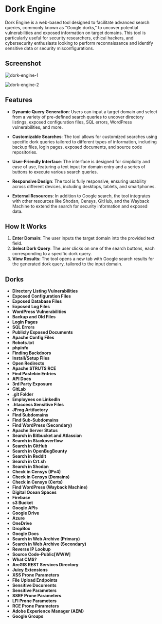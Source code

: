 # Dork Engine

Dork Engine is a web-based tool designed to facilitate advanced search queries, commonly known as "Google dorks," to uncover potential vulnerabilities and exposed information on target domains. This tool is particularly useful for security researchers, ethical hackers, and cybersecurity enthusiasts looking to perform reconnaissance and identify sensitive data or security misconfigurations.

## Screenshot

![dork-engine-1](https://github.com/user-attachments/assets/b11f0fb6-a365-49dc-8444-eb78850f8c4f)

![dork-engine-2](https://github.com/user-attachments/assets/e8f0d8f0-c13e-4c27-805c-70ff90b00a82)


## Features

- **Dynamic Query Generation**: Users can input a target domain and select from a variety of pre-defined search queries to uncover directory listings, exposed configuration files, SQL errors, WordPress vulnerabilities, and more.

- **Customizable Searches**: The tool allows for customized searches using specific dork queries tailored to different types of information, including backup files, login pages, exposed documents, and source code repositories.

- **User-Friendly Interface**: The interface is designed for simplicity and ease of use, featuring a text input for domain entry and a series of buttons to execute various search queries.

- **Responsive Design**: The tool is fully responsive, ensuring usability across different devices, including desktops, tablets, and smartphones.

- **External Resources**: In addition to Google search, the tool integrates with other resources like Shodan, Censys, GitHub, and the Wayback Machine to extend the search for security information and exposed data.

## How It Works

1. **Enter Domain**: The user inputs the target domain into the provided text field.
2. **Select Dork Query**: The user clicks on one of the search buttons, each corresponding to a specific dork query.
3. **View Results**: The tool opens a new tab with Google search results for the generated dork query, tailored to the input domain.

## Dorks

- **Directory Listing Vulnerabilities**
- **Exposed Configuration Files**
- **Exposed Database Files**
- **Exposed Log Files**
- **WordPress Vulnerabilities**
- **Backup and Old Files**
- **Login Pages**
- **SQL Errors**
- **Publicly Exposed Documents**
- **Apache Config Files**
- **Robots.txt**
- **phpinfo**
- **Finding Backdoors**
- **Install/Setup Files**
- **Open Redirects**
- **Apache STRUTS RCE**
- **Find Pastebin Entries**
- **API Docs**
- **3rd Party Exposure**
- **GitLab**
- **.git Folder**
- **Employees on LinkedIn**
- **.htaccess Sensitive Files**
- **JFrog Artifactory**
- **Find Subdomains**
- **Find Sub-Subdomains**
- **Find WordPress (Secondary)**
- **Apache Server Status**
- **Search in Bitbucket and Atlassian**
- **Search in Stackoverflow**
- **Search in GitHub**
- **Search in OpenBugBounty**
- **Search in Reddit**
- **Search in Crt.sh**
- **Search in Shodan**
- **Check in Censys (IPv4)**
- **Check in Censys (Domains)**
- **Check in Censys (Certs)**
- **Find WordPress (Wayback Machine)**
- **Digital Ocean Spaces**
- **Firebase**
- **s3 Bucket**
- **Google APIs**
- **Google Drive**
- **Azure**
- **OneDrive**
- **DropBox**
- **Google Docs**
- **Search in Web Archive (Primary)**
- **Search in Web Archive (Secondary)**
- **Reverse IP Lookup**
- **Source Code-Public[WWW]**
- **What CMS?**
- **ArcGIS REST Services Directory**
- **Juicy Extensions**
- **XSS Prone Parameters**
- **File Upload Endpoints**
- **Sensitive Documents**
- **Sensitive Parameters**
- **SSRF Prone Parameters**
- **LFI Prone Parameters**
- **RCE Prone Parameters**
- **Adobe Experience Manager (AEM)**
- **Google Groups**
